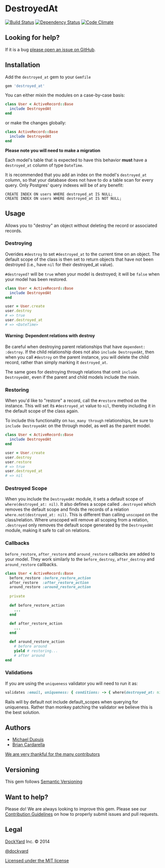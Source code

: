 # DestroyedAt #

[![Build Status](https://secure.travis-ci.org/dockyard/ruby-destroyed_at.png?branch=master)](http://travis-ci.org/dockyard/ruby-destroyed_at)
[![Dependency Status](https://gemnasium.com/dockyard/ruby-destroyed_at.png?travis)](https://gemnasium.com/dockyard/ruby-destroyed_at)
[![Code Climate](https://codeclimate.com/github/dockyard/ruby-destroyed_at/badges/gpa.svg)](https://codeclimate.com/github/dockyard/ruby-destroyed_at)

## Looking for help? ##

If it is a bug [please open an issue on GitHub](https://github.com/dockyard/destroyed_at/issues).

## Installation ##

Add the `destroyed_at` gem to your `Gemfile`

```ruby
gem 'destroyed_at'
```

You can either mixin the modules on a case-by-case basis:

```ruby
class User < ActiveRecord::Base
  include DestroyedAt
end
```

or make the changes globally:

```ruby
class ActiveRecord::Base
  include DestroyedAt
end
```

**Please note you will need to make a migration**

Each model's table that is expected to have this behavior **must** have
a `destroyed_at` column of type `DateTime`.

It is recommended that you add an index on the model's `destroyed_at` column,
so that your database does not have to do a table scan for every query.
Only Postgres' query indexes will be of any benefit:

```db
CREATE INDEX ON users WHERE destroyed_at IS NULL;
CREATE INDEX ON users WHERE destroyed_at IS NOT NULL;
```

## Usage ##
Allows you to "destroy" an object without deleting the record or
associated records.

### Destroying ###
Overides `#destroy` to set `#destroyed_at` to the current time on an object. The
default scope of the class is then set to return objects that have not
been destroyed (i.e., have `nil` for their destroyed_at value).

`#destroyed?` will be `true` when your model is destroyed; it will be
`false` when your model has been restored.

```ruby
class User < ActiveRecord::Base
  include DestroyedAt
end

user = User.create
user.destroy 
# => true
user.destroyed_at
# => <DateTime>
```

#### Warning: Dependent relations with destroy ####
Be careful when destroying parent relationships that have `dependent:
:destroy`. If the child
relationship does not also `include DestroyedAt`, then when you call
`#destroy` on the parent instance, you will delete the child record,
rather than simply marking it `destroyed_at`.

The same goes for destroying through relations that omit `include
DestroyedAt`, even if the parent and child models include the mixin.

### Restoring ####
When you'd like to "restore" a record, call the `#restore` method on
the instance. This will set its `#destroyed_at` value to `nil`, thereby
including it in the default scope of the class again.

To include this functionality on `has_many through` relationships,
be sure to `include DestroyedAt` on the through model, as well as the
parent model.

```ruby
class User < ActiveRecord::Base
  include DestroyedAt
end

user = User.create
user.destroy
user.restore
# => true
user.destroyed_at
# => nil
```

### Destroyed Scope ###
When you include the `DestroyedAt` module, it sets a default scope of 
`where(destroyed_at: nil)`. It also defines a scope called `.destroyed`
which removes the default scope and finds the records of a relation
`where.not(destroyed_at: nil)`. This is different than calling `unscoped`
on the class/relation. Where unscoped will remove all scoping from a
relation, `.destroyed` only removes the default scope generated by the
`DestroyedAt` module, making it safe to call on relations.

### Callbacks ###
`before_restore`, `after_restore` and `around_restore` callbacks are added to your
model. They work similarly to the `before_destroy`, `after_destroy` and `around_restore`
callbacks.

```ruby
class User < ActiveRecord::Base
  before_restore :before_restore_action
  after_restore  :after_restore_action
  around_restore :around_restore_action
  
  private
  
  def before_restore_action
    ...
  end
  
  def after_restore_action
    ...
  end

  def around_restore_action
    # before around
    yield # restoring...
    # after around
end
```

### Validations ###

If you are using the `uniqueness` validator you will need to run it as:

```ruby
validates :email, uniqueness: { conditions: -> { where(destroyed_at: nil) } }
```

Rails will by default not include default_scopes when querying for uniqueness. Rather than monkey 
patching the validator we believe this is the best solution.

## Authors ##

* [Michael Dupuis](http://twitter.com/michaeldupuisjr)
* [Brian Cardarella](http://twitter.com/bcardarella)

[We are very thankful for the many contributors](https://github.com/dockyard/destroyed_at/graphs/contributors)

## Versioning ##

This gem follows [Semantic Versioning](http://semver.org)

## Want to help? ##

Please do! We are always looking to improve this gem. Please see our
[Contribution Guidelines](https://github.com/dockyard/destroyed_at/blob/master/CONTRIBUTING.md)
on how to properly submit issues and pull requests.

## Legal ##

[DockYard](http://dockyard.com) Inc. &copy; 2014

[@dockyard](http://twitter.com/dockyard)

[Licensed under the MIT license](http://www.opensource.org/licenses/mit-license.php)

